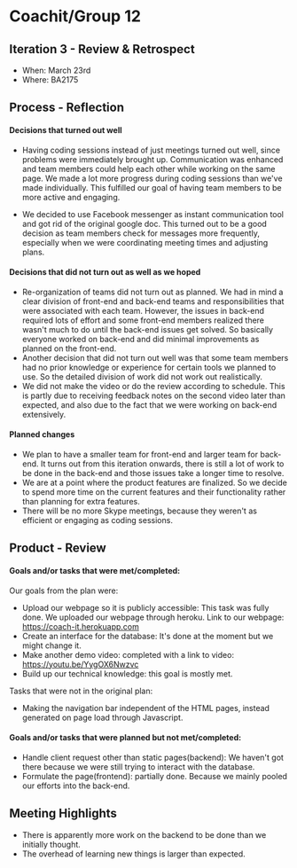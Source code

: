 # Coachit/Group 12

## Iteration 3 - Review & Retrospect

 * When: March 23rd
 * Where: BA2175

## Process - Reflection


#### Decisions that turned out well

 
 * Having coding sessions instead of just meetings turned out well, since problems were immediately brought up. Communication was enhanced and team members could help each other while working on the same page. We made a lot more progress during coding sessions than we've made individually. This fulfilled our goal of having team members to be more active and engaging. 
 
 * We decided to use Facebook messenger as instant communication tool and got rid of the original google doc. This turned out to be a good decision as team members check for messages more frequently, especially when we were coordinating meeting times and adjusting plans. 

#### Decisions that did not turn out as well as we hoped

 
 * Re-organization of teams did not turn out as planned. We had in mind a clear division of front-end and back-end teams and responsibilities that were associated with each team. However, the issues in back-end required lots of effort and some front-end members realized there wasn't much to do until the back-end issues get solved. So basically everyone worked on back-end and did minimal improvements as planned on the front-end. 
 * Another decision that did not turn out well was that some team members had no prior knowledge or experience for certain tools we planned to use. So the detailed division of work did not work out realistically. 
 * We did not make the video or do the review according to schedule. This is partly due to receiving feedback notes on the second video later than expected, and also due to the fact that we were working on back-end extensively. 


#### Planned changes


 * We plan to have a smaller team for front-end and larger team for back-end. It turns out from this iteration onwards, there is still a lot of work to be done in the back-end and those issues take a longer time to resolve. 
 * We are at a point where the product features are finalized. So we decide to spend more time on the current features and their functionality rather than planning for extra features.
 * There will be no more Skype meetings, because they weren't as efficient or engaging as coding sessions.


## Product - Review

#### Goals and/or tasks that were met/completed:
 
 Our goals from the plan were:
 * Upload our webpage so it is publicly accessible: This task was fully done. We uploaded our webpage through heroku. Link to our webpage: https://coach-it.herokuapp.com
 * Create an interface for the database: It's done at the moment but we might change it.
 * Make another demo video: completed with a link to video: https://youtu.be/YygOX6Nwzvc
 * Build up our technical knowledge: this goal is mostly met.
 
 Tasks that were not in the original plan:
 * Making the navigation bar independent of the HTML pages, instead generated on page load through Javascript.

#### Goals and/or tasks that were planned but not met/completed:

 * Handle client request other than static pages(backend): We haven't got there because we were still trying to interact with the database. 
 * Formulate the page(frontend): partially done. Because we mainly pooled our efforts into the back-end. 
   

## Meeting Highlights

 
  * There is apparently more work on the backend to be done than we initially thought.
  * The overhead of learning new things is larger than expected. 
 
 
